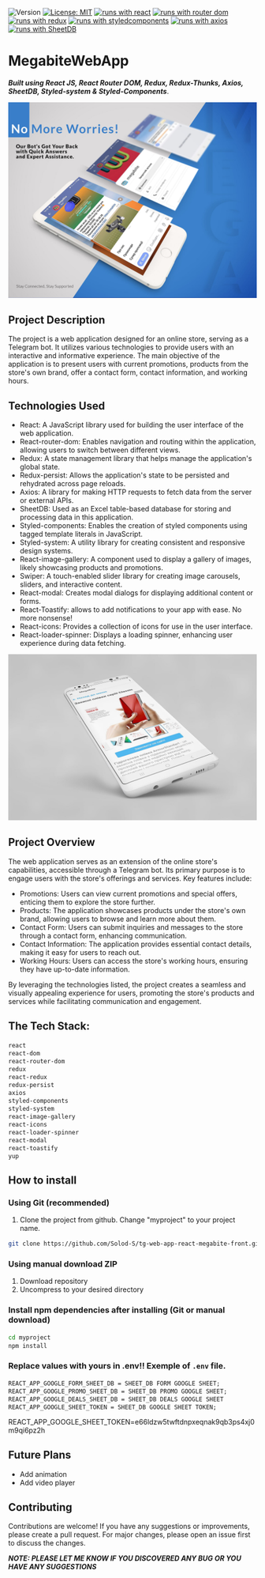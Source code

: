 ![Version](https://img.shields.io/badge/Version-1.0-blue.svg?cacheSeconds=2592000)
[![License: MIT](https://img.shields.io/badge/License-MIT-yellow.svg)](https://opensource.org/licenses/MIT)
[![runs with react](https://img.shields.io/badge/Runs%20with%20React-000.svg?style=flat-square&logo=React&labelColor=f3f3f3&logoColor=61DAFB)](https://uk.legacy.reactjs.org/)
[![runs with router dom](https://img.shields.io/badge/Runs%20with%20React_Router_Dom-000.svg?style=flat-square&logo=reactrouter&labelColor=f3f3f3&logoColor=#CA4245)](https://reactrouter.com/en/main)
[![runs with redux](https://img.shields.io/badge/Runs%20with%20Redux-000.svg?style=flat-square&logo=Redux&labelColor=f3f3f3&logoColor=7247B5)](https://redux.js.org/)
[![runs with styledcomponents](https://img.shields.io/badge/Runs%20with%20Styled_Components-000.svg?style=flat-square&logo=styledcomponents&labelColor=f3f3f3&logoColor=#DB7093)](https://styled-components.com/)
[![runs with axios](https://img.shields.io/badge/Runs%20with%20Axios-000.svg?style=flat-square&logo=axios&labelColor=f3f3f3&logoColor=5A29E4)](https://axios-http.com/ru/docs/intro)
[![runs with SheetDB](https://img.shields.io/badge/Runs%20with%20SheetDB-000.svg?style=flat-square&logo=cockroachlabs&labelColor=f3f3f3&logoColor=2A2A2A)](https://sheetdb.io/)

# MegabiteWebApp

**_Built using React JS, React Router DOM, Redux, Redux-Thunks, Axios, SheetDB,
Styled-system & Styled-Components_**.

![MegaBot Demo](/src//images/about/tg1-min.jpg)

## Project Description

The project is a web application designed for an online store, serving as a Telegram bot. It utilizes various technologies to provide users with an interactive and informative experience. The main objective of the application is to present users with current promotions, products from the store's own brand, offer a contact form, contact information, and working hours.

## Technologies Used

- React: A JavaScript library used for building the user interface of the web application.
- React-router-dom: Enables navigation and routing within the application, allowing users to switch between different views.
- Redux: A state management library that helps manage the application's global state.
- Redux-persist: Allows the application's state to be persisted and rehydrated across page reloads.
- Axios: A library for making HTTP requests to fetch data from the server or external APIs.
- SheetDB: Used as an Excel table-based database for storing and processing data in this application.
- Styled-components: Enables the creation of styled components using tagged template literals in JavaScript.
- Styled-system: A utility library for creating consistent and responsive design systems.
- React-image-gallery: A component used to display a gallery of images, likely showcasing products and promotions.
- Swiper: A touch-enabled slider library for creating image carousels, sliders, and interactive content.
- React-modal: Creates modal dialogs for displaying additional content or forms.
- React-Toastify: allows to add notifications to your app with ease. No more nonsense!
- React-icons: Provides a collection of icons for use in the user interface.
- React-loader-spinner: Displays a loading spinner, enhancing user experience during data fetching.

![MegaBot Demo](/src//images/about/tg2-min.jpg)

## Project Overview

The web application serves as an extension of the online store's capabilities, accessible through a Telegram bot. Its primary purpose is to engage users with the store's offerings and services. Key features include:

- Promotions: Users can view current promotions and special offers, enticing them to explore the store further.
- Products: The application showcases products under the store's own brand, allowing users to browse and learn more about them.
- Contact Form: Users can submit inquiries and messages to the store through a contact form, enhancing communication.
- Contact Information: The application provides essential contact details, making it easy for users to reach out.
- Working Hours: Users can access the store's working hours, ensuring they have up-to-date information.

By leveraging the technologies listed, the project creates a seamless and visually appealing experience for users, promoting the store's products and services while facilitating communication and engagement.

## The Tech Stack:

    react
    react-dom
    react-router-dom
    redux
    react-redux
    redux-persist
    axios
    styled-components
    styled-system
    react-image-gallery
    react-icons
    react-loader-spinner
    react-modal
    react-toastify
    yup

## How to install

### Using Git (recommended)

1.  Clone the project from github. Change "myproject" to your project name.

```bash
git clone https://github.com/Solod-S/tg-web-app-react-megabite-front.git ./myproject
```

### Using manual download ZIP

1.  Download repository
2.  Uncompress to your desired directory

### Install npm dependencies after installing (Git or manual download)

```bash
cd myproject
npm install
```

### Replace values with yours in .env!! Exemple of `.env` file.

```env
REACT_APP_GOOGLE_FORM_SHEET_DB = SHEET_DB FORM GOOGLE SHEET;
REACT_APP_GOOGLE_PROMO_SHEET_DB = SHEET_DB PROMO GOOGLE SHEET;
REACT_APP_GOOGLE_DEALS_SHEET_DB = SHEET_DB DEALS GOOGLE SHEET
REACT_APP_GOOGLE_SHEET_TOKEN = SHEET_DB GOOGLE SHEET TOKEN;
```

REACT_APP_GOOGLE_SHEET_TOKEN=e66ldzw5twftdnpxeqnak9qb3ps4xj0m9qi6pz2h

## Future Plans

- Add animation
- Add video player

## Contributing

Contributions are welcome! If you have any suggestions or improvements, please
create a pull request. For major changes, please open an issue first to discuss
the changes.

**_NOTE: PLEASE LET ME KNOW IF YOU DISCOVERED ANY BUG OR YOU HAVE ANY
SUGGESTIONS_**

<!-- https://www.npmjs.com/package/react-image-gallery -->
